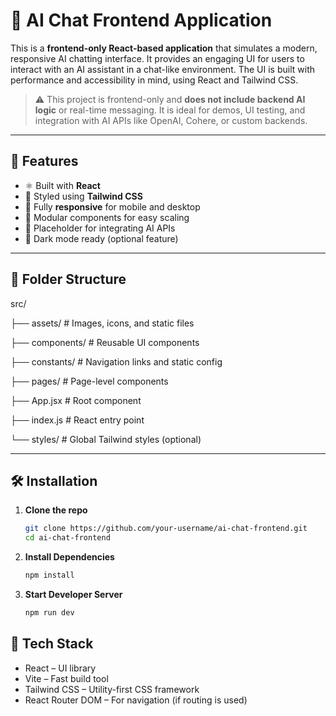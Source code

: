 # 💬 AI Chat Frontend Application

This is a **frontend-only React-based application** that simulates a modern, responsive AI chatting interface. It provides an engaging UI for users to interact with an AI assistant in a chat-like environment. The UI is built with performance and accessibility in mind, using React and Tailwind CSS.

> ⚠️ This project is frontend-only and **does not include backend AI logic** or real-time messaging. It is ideal for demos, UI testing, and integration with AI APIs like OpenAI, Cohere, or custom backends.

---

## 🚀 Features

- ⚛️ Built with **React**
- 🎨 Styled using **Tailwind CSS**
- 📱 Fully **responsive** for mobile and desktop
- 🎯 Modular components for easy scaling
- 🧠 Placeholder for integrating AI APIs
- 🌙 Dark mode ready (optional feature)

---

## 📁 Folder Structure

src/

├── assets/ # Images, icons, and static files

├── components/ # Reusable UI components

├── constants/ # Navigation links and static config

├── pages/ # Page-level components

├── App.jsx # Root component

├── index.js # React entry point

└── styles/ # Global Tailwind styles (optional)

---

## 🛠️ Installation

1. **Clone the repo**

   ```bash
   git clone https://github.com/your-username/ai-chat-frontend.git
   cd ai-chat-frontend

   ```

2. **Install Dependencies**

   ```bash
   npm install

   ```

3. **Start Developer Server**
   ```bash
   npm run dev
   ```

## 🔧 Tech Stack

- React – UI library
- Vite – Fast build tool
- Tailwind CSS – Utility-first CSS framework
- React Router DOM – For navigation (if routing is used)
